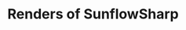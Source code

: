 # Renders of SunflowSharp #
![![](http://sunflowsharp.googlecode.com/files/aliens%20shiny%20400.jpg)](http://sunflowsharp.googlecode.com/files/aliens%20shiny%201920.jpg)